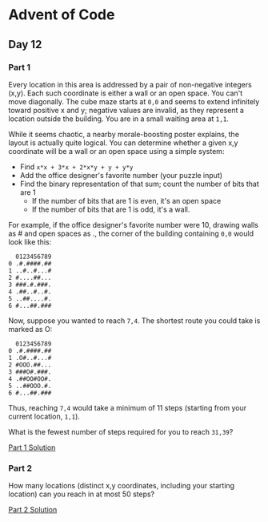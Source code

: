 # Advent of Code
## Day 12

### Part 1
Every location in this area is addressed by a pair of non-negative integers (x,y). Each such coordinate is either a wall or an open space. You can't move diagonally. The cube maze starts at `0,0` and seems to extend infinitely toward positive x and y; negative values are invalid, as they represent a location outside the building. You are in a small waiting area at `1,1`.

While it seems chaotic, a nearby morale-boosting poster explains, the layout is actually quite logical. You can determine whether a given x,y coordinate will be a wall or an open space using a simple system:
* Find `x*x + 3*x + 2*x*y + y + y*y`
* Add the office designer's favorite number (your puzzle input)
* Find the binary representation of that sum; count the number of bits that are 1
	* If the number of bits that are 1 is even, it's an open space
	* If the number of bits that are 1 is odd, it's a wall.

For example, if the office designer's favorite number were 10, drawing walls as # and open spaces as ., the corner of the building containing `0,0` would look like this:

```
  0123456789
0 .#.####.##
1 ..#..#...#
2 #....##...
3 ###.#.###.
4 .##..#..#.
5 ..##....#.
6 #...##.###
```

Now, suppose you wanted to reach `7,4`. The shortest route you could take is marked as O:

```
  0123456789
0 .#.####.##
1 .O#..#...#
2 #OOO.##...
3 ###O#.###.
4 .##OO#OO#.
5 ..##OOO.#.
6 #...##.###
```

Thus, reaching `7,4` would take a minimum of 11 steps (starting from your current location, `1,1`).

What is the fewest number of steps required for you to reach `31,39`?

[Part 1 Solution](part1.rb)

### Part 2
How many locations (distinct x,y coordinates, including your starting location) can you reach in at most 50 steps?

[Part 2 Solution](part2.rb)